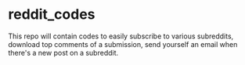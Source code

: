 # reddit_codes
This repo will contain codes to easily subscribe to various subreddits, download top comments of a submission, send yourself an email when there's a new post on a subreddit. 
